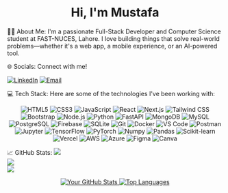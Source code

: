 <div align="center">
<h1>Hi, I'm Mustafa </h1>
</div>

👨‍💻 About Me:
I'm a passionate Full-Stack Developer and Computer Science student at FAST-NUCES, Lahore. I love building things that solve real-world problems—whether it's a web app, a mobile experience, or an AI-powered tool.

🌐 Socials:
Connect with me!


[![LinkedIn](https://img.shields.io/badge/LinkedIn-0077B5?style=for-the-badge&logo=linkedin&logoColor=white)](https://linkedin.com/in/mustafa-sajid-321744308/) 
[![Email](https://img.shields.io/badge/Email-D14836?style=for-the-badge&logo=gmail&logoColor=white)](mailto:mustafasajid68@gmail.com)

💻 Tech Stack:
Here are some of the technologies I've been working with:

<div align="center">
<!-- Frontend -->
<img src="https://img.shields.io/badge/HTML5-E34F26?style=for-the-badge&logo=html5&logoColor=white" alt="HTML5" />
<img src="https://img.shields.io/badge/CSS3-1572B6?style=for-the-badge&logo=css3&logoColor=white" alt="CSS3" />
<img src="https://img.shields.io/badge/JavaScript-F7DF1E?style=for-the-badge&logo=javascript&logoColor=black" alt="JavaScript" />
<img src="https://img.shields.io/badge/React-20232A?style=for-the-badge&logo=react&logoColor=61DAFB" alt="React" />
<img src="https://img.shields.io/badge/Next.js-000000?style=for-the-badge&logo=next.js&logoColor=white" alt="Next.js" />
<img src="https://img.shields.io/badge/Tailwind_CSS-38B2AC?style=for-the-badge&logo=tailwind-css&logoColor=white" alt="Tailwind CSS" />
<img src="https://img.shields.io/badge/Bootstrap-563D7C?style=for-the-badge&logo=bootstrap&logoColor=white" alt="Bootstrap" />


<!-- Backend -->

<img src="https://img.shields.io/badge/Node.js-339933?style=for-the-badge&logo=node.js&logoColor=white" alt="Node.js" />
<img src="https://img.shields.io/badge/Python-3776AB?style=for-the-badge&logo=python&logoColor=white" alt="Python" />
<img src="https://img.shields.io/badge/FastAPI-009688?style=for-the-badge&logo=fastapi&logoColor=white" alt="FastAPI" />

<!-- Databases -->
<img src="https://img.shields.io/badge/MongoDB-47A248?style=for-the-badge&logo=mongodb&logoColor=white" alt="MongoDB" />
<img src="https://img.shields.io/badge/MySQL-4479A1?style=for-the-badge&logo=mysql&logoColor=white" alt="MySQL" />
<img src="https://img.shields.io/badge/PostgreSQL-316192?style=for-the-badge&logo=postgresql&logoColor=white" alt="PostgreSQL" />
<img src="https://img.shields.io/badge/Firebase-FFCA28?style=for-the-badge&logo=firebase&logoColor=black" alt="Firebase" />
<img src="https://img.shields.io/badge/SQLite-07405E?style=for-the-badge&logo=sqlite&logoColor=white" alt="SQLite" />

<!-- Tools & Other -->

<img src="https://img.shields.io/badge/Git-F05032?style=for-the-badge&logo=git&logoColor=white" alt="Git" />
<img src="https://img.shields.io/badge/Docker-2496ED?style=for-the-badge&logo=docker&logoColor=white" alt="Docker" />
<img src="https://img.shields.io/badge/VS_Code-007ACC?style=for-the-badge&logo=visual-studio-code&logoColor=white" alt="VS Code" />
<img src="https://img.shields.io/badge/Postman-FF6C37?style=for-the-badge&logo=postman&logoColor=white" alt="Postman" />
<img src="https://img.shields.io/badge/Jupyter-F37626?style=for-the-badge&logo=jupyter&logoColor=white" alt="Jupyter" />
<img src="https://img.shields.io/badge/TensorFlow-FF6F00?style=for-the-badge&logo=tensorflow&logoColor=white" alt="TensorFlow" />
<img src="https://img.shields.io/badge/PyTorch-EE4C2C?style=for-the-badge&logo=pytorch&logoColor=white" alt="PyTorch" />
<img src="https://img.shields.io/badge/Numpy-013243?style=for-the-badge&logo=numpy&logoColor=white" alt="Numpy" />
<img src="https://img.shields.io/badge/Pandas-150458?style=for-the-badge&logo=pandas&logoColor=white" alt="Pandas" />
<img src="https://img.shields.io/badge/Scikit--learn-F7931E?style=for-the-badge&logo=scikit-learn&logoColor=white" alt="Scikit-learn" />
<img src="https://img.shields.io/badge/Vercel-000000?style=for-the-badge&logo=vercel&logoColor=white" alt="Vercel" />
<img src="https://img.shields.io/badge/AWS-232F3E?style=for-the-badge&logo=amazon-aws&logoColor=white" alt="AWS" />
<img src="https://img.shields.io/badge/Azure-0078D4?style=for-the-badge&logo=microsoft-azure&logoColor=white" alt="Azure" />
<img src="https://img.shields.io/badge/Figma-F24E1E?style=for-the-badge&logo=figma&logoColor=white" alt="Figma" />
<img src="https://img.shields.io/badge/Canva-00C4CC?style=for-the-badge&logo=canva&logoColor=white" alt="Canva" />
</div>

📈 GitHub Stats:
![](https://github-readme-stats.vercel.app/api?username=CapMushi&theme=dark&hide_border=false&include_all_commits=false&count_private=false)<br/>
![](https://nirzak-streak-stats.vercel.app/?user=CapMushi&theme=dark&hide_border=false)<br/>
![](https://github-readme-stats.vercel.app/api/top-langs/?username=CapMushi&theme=dark&hide_border=false&include_all_commits=false&count_private=false&layout=compact)


<div align="center">
  <a href="https://github.com/anuraghazra/github-readme-stats">
    <img src="https://github-readme-stats.vercel.app/api?username=CapMushi&show_icons=true&theme=dark&include_all_commits=true&count_private=true" alt="Your GitHub Stats" />
  </a>
  <a href="https://github.com/anuraghazra/github-readme-stats">
    <img src="https://github-readme-stats.vercel.app/api/top-langs/?username=CapMushi&layout=compact&theme=dark" alt="Top Languages" />
  </a>
</div>


